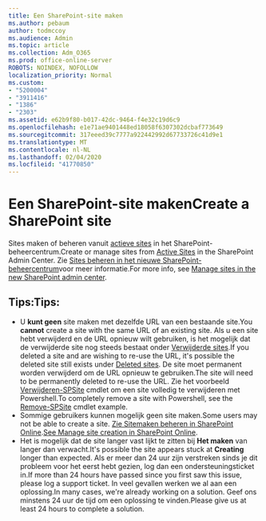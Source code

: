 ```yaml
---
title: Een SharePoint-site maken
ms.author: pebaum
author: todmccoy
ms.audience: Admin
ms.topic: article
ms.collection: Adm_O365
ms.prod: office-online-server
ROBOTS: NOINDEX, NOFOLLOW
localization_priority: Normal
ms.custom:
- "5200004"
- "3911416"
- "1386"
- "2303"
ms.assetid: e62b9f80-b017-42dc-9464-f4e32c19d6c9
ms.openlocfilehash: e1e71ae9401448ed18058f6307302dcbaf773649
ms.sourcegitcommit: 317eeed39c7777a922442992d67733726c41d9e1
ms.translationtype: MT
ms.contentlocale: nl-NL
ms.lasthandoff: 02/04/2020
ms.locfileid: "41770850"
---
```

# <a name="create-a-sharepoint-site"></a><span data-ttu-id="39876-102">Een SharePoint-site maken</span><span class="sxs-lookup"><span data-stu-id="39876-102">Create a SharePoint site</span></span>

<span data-ttu-id="39876-103">Sites maken of beheren vanuit [actieve sites](https://admin.microsoft.com/sharepoint?page=sitemanagement&modern=true) in het SharePoint-beheercentrum.</span><span class="sxs-lookup"><span data-stu-id="39876-103">Create or manage sites from [Active Sites](https://admin.microsoft.com/sharepoint?page=sitemanagement&modern=true) in the SharePoint Admin Center.</span></span> <span data-ttu-id="39876-104">Zie [Sites beheren in het nieuwe SharePoint-beheercentrum](https://docs.microsoft.com/sharepoint/manage-site-creation)voor meer informatie.</span><span class="sxs-lookup"><span data-stu-id="39876-104">For more info, see [Manage sites in the new SharePoint admin center](https://docs.microsoft.com/sharepoint/manage-site-creation).</span></span> 

## <a name="tips"></a><span data-ttu-id="39876-105">Tips:</span><span class="sxs-lookup"><span data-stu-id="39876-105">Tips:</span></span>

- <span data-ttu-id="39876-106">U **kunt geen** site maken met dezelfde URL van een bestaande site.</span><span class="sxs-lookup"><span data-stu-id="39876-106">You **cannot** create a site with the same URL of an existing site.</span></span> <span data-ttu-id="39876-107">Als u een site hebt verwijderd en de URL opnieuw wilt gebruiken, is het mogelijk dat de verwijderde site nog steeds bestaat onder [Verwijderde sites](https://admin.microsoft.com/sharepoint?page=recyclebin&modern=true).</span><span class="sxs-lookup"><span data-stu-id="39876-107">If you deleted a site and are wishing to re-use the URL, it's possible the deleted site still exists under [Deleted sites](https://admin.microsoft.com/sharepoint?page=recyclebin&modern=true).</span></span> <span data-ttu-id="39876-108">De site moet permanent worden verwijderd om de URL opnieuw te gebruiken.</span><span class="sxs-lookup"><span data-stu-id="39876-108">The site will need to be permanently deleted to re-use the URL.</span></span> <span data-ttu-id="39876-109">Zie het voorbeeld [Verwijderen-SPSite](https://docs.microsoft.com/sharepoint/manage-sites-in-new-admin-center#delete-a-site) cmdlet om een site volledig te verwijderen met Powershell.</span><span class="sxs-lookup"><span data-stu-id="39876-109">To completely remove a site with Powershell, see the [Remove-SPSite](https://docs.microsoft.com/sharepoint/manage-sites-in-new-admin-center#delete-a-site) cmdlet example.</span></span>
- <span data-ttu-id="39876-110">Sommige gebruikers kunnen mogelijk geen site maken.</span><span class="sxs-lookup"><span data-stu-id="39876-110">Some users may not be able to create a site.</span></span> <span data-ttu-id="39876-111">[Zie Sitemaken beheren in SharePoint Online](https://docs.microsoft.com/sharepoint/manage-site-creation).</span><span class="sxs-lookup"><span data-stu-id="39876-111">[See Manage site creation in SharePoint Online](https://docs.microsoft.com/sharepoint/manage-site-creation).</span></span>
- <span data-ttu-id="39876-112">Het is mogelijk dat de site langer vast lijkt te zitten bij **Het maken** van langer dan verwacht.</span><span class="sxs-lookup"><span data-stu-id="39876-112">It's possible the site appears stuck at **Creating** longer than expected.</span></span> <span data-ttu-id="39876-113">Als er meer dan 24 uur zijn verstreken sinds je dit probleem voor het eerst hebt gezien, log dan een ondersteuningsticket in.</span><span class="sxs-lookup"><span data-stu-id="39876-113">If more than 24 hours have passed since you first saw this issue, please log a support ticket.</span></span> <span data-ttu-id="39876-114">In veel gevallen werken we al aan een oplossing.</span><span class="sxs-lookup"><span data-stu-id="39876-114">In many cases, we're already working on a solution.</span></span> <span data-ttu-id="39876-115">Geef ons minstens 24 uur de tijd om een oplossing te vinden.</span><span class="sxs-lookup"><span data-stu-id="39876-115">Please give us at least 24 hours to complete a solution.</span></span>
